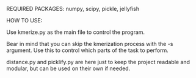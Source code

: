 REQUIRED PACKAGES: numpy, scipy, pickle, jellyfish 

HOW TO USE:

Use kmerize.py as the main file to control the program. 

Bear in mind that you can skip the kmerization process with the -s argument.
Use this to control which parts of the task to perform. 

distance.py and picklify.py are here just to keep the project readable and modular, but can be used on their own if needed. 
